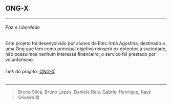 ## ONG-X 

***

###### Paz e Liberdade

 Este projeto foi desenvolvido por alunos
 da Etec Irmã Agostina,
destinado a uma Ong que tem como principal objetivo reinserir ex detentos a sociedade,
não possuimos nenhum interesse financeiro, o servico foi prestado por voluntarismo.

###### Link do projeto: [ONG-X](https://ongxliberdadepaz.netlify.app/index.html)

***

> Bruno Silva, Bruno Lopes, Daniele Reis, Gabriel Henrique, Kayk Oliveira &copy; 
